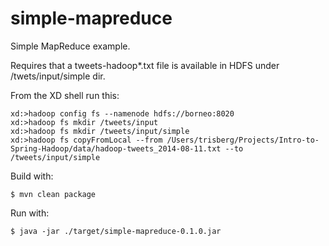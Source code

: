 simple-mapreduce
================

Simple MapReduce example.

Requires that a tweets-hadoop*.txt file is available in HDFS under /twets/input/simple dir.

From the XD shell run this:

```
xd:>hadoop config fs --namenode hdfs://borneo:8020
xd:>hadoop fs mkdir /tweets/input
xd:>hadoop fs mkdir /tweets/input/simple
xd:>hadoop fs copyFromLocal --from /Users/trisberg/Projects/Intro-to-Spring-Hadoop/data/hadoop-tweets_2014-08-11.txt --to /tweets/input/simple
```

Build with:

    $ mvn clean package

Run with:

    $ java -jar ./target/simple-mapreduce-0.1.0.jar
